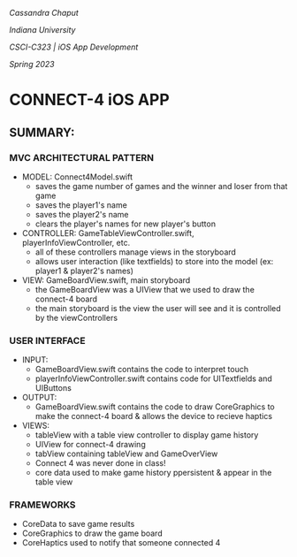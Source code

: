 *Cassandra Chaput*

*Indiana University*

*CSCI-C323 | iOS App Development*

*Spring 2023*

# CONNECT-4 iOS APP

## SUMMARY:

### MVC ARCHITECTURAL PATTERN
- MODEL: Connect4Model.swift 
    - saves the game number of games and the winner and loser from that game
    - saves the player1's name
    - saves the player2's name
    - clears the player's names for new player's button 
- CONTROLLER: GameTableViewController.swift, playerInfoViewController, etc.
    - all of these controllers manage views in the storyboard
    - allows user interaction (like textfields) to store into the model (ex: player1 & player2's names) 
- VIEW: GameBoardView.swift, main storyboard
    - the GameBoardView was a UIView that we used to draw the connect-4 board
    - the main storyboard is the view the user will see and it is controlled by the viewControllers

### USER INTERFACE 
- INPUT: 
    - GameBoardView.swift contains the code to interpret touch 
    - playerInfoViewController.swift contains code for UITextfields and UIButtons 
- OUTPUT:
    - GameBoardView.swift contains the code to draw CoreGraphics to make the connect-4 board & allows the device to recieve haptics 
- VIEWS:
    - tableView with a table view controller to display game history
    - UIView for connect-4 drawing
    - tabView containing tableView and GameOverView
    - Connect 4 was never done in class!
    - core data used to make game history ppersistent & appear in the table view

### FRAMEWORKS
- CoreData to save game results
- CoreGraphics to draw the game board
- CoreHaptics used to notify that someone connected 4

